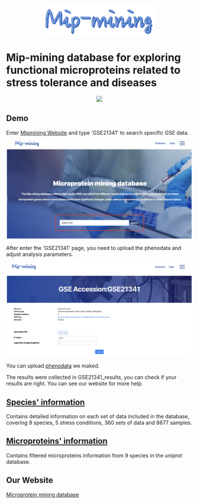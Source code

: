 <p align="center">
  <img src="https://raw.githubusercontent.com/GlancerZ/Mipmining/main/Figure/logo.png" width="300">
</p>

# Mip-mining database for exploring functional microproteins related to stress tolerance and diseases

<p align="center">
  <img src="https://raw.githubusercontent.com/GlancerZ/Mipmining/main/Figure/workflow.png" width="800">
</p>

## Demo
Enter [Mipmining Website](https://weilab.sjtu.edu.cn/mipmining/) and type 'GSE21341' to search specific GSE data.
<p align="center">
  <img src="https://raw.githubusercontent.com/GlancerZ/Mipmining/main/Figure/frontpage.png" width="500">
</p>
After enter the 'GSE21341' page, you need to upload the phenodata and adjust analysis parameters.
<p align="center">
  <img src="https://raw.githubusercontent.com/GlancerZ/Mipmining/main/Figure/GSE21341.png" width="500">
</p>

You can upload [phenodata](https://raw.githubusercontent.com/GlancerZ/Mipmining/main/GSE21341_result/phenodata.csv) we maked. 

The results were collected in GSE21341_results, you can check if your results are right. 
You can see our website for more help.

## [Species' information](https://raw.githubusercontent.com/GlancerZ/Mipmining/main/Data_collection/9-species-GSE.xlsx)
Contains detailed information on each set of data included in the database, covering 9 species, 5 stress conditions, 360 sets of data and 8677 samples.


## [Microproteins' information](https://raw.githubusercontent.com/GlancerZ/Mipmining/main/Data_collection/9-species-GSE.xlsx)
Contains filtered microproteins information from 9 species in the uniprot database.

## Our Website
[Microprotein mining database](https://weilab.sjtu.edu.cn/mipmining/)
